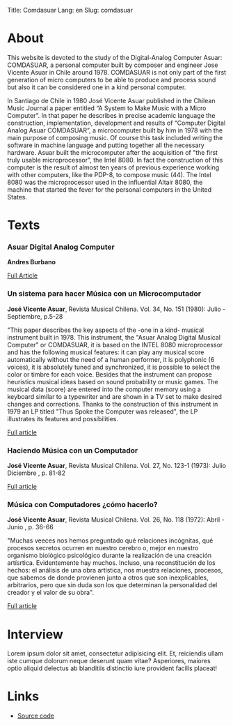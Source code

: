 Title: Comdasuar
Lang: en
Slug: comdasuar

# About 

This website is devoted to the study of the Digital-Analog Computer Asuar:
COMDASUAR, a personal computer built by composer and engineer Jose Vicente Asuar
in Chile around 1978.  COMDASUAR is not only part of the first generation of
micro computers to be able to produce and process sound but also it can be
considered one in a kind personal computer.

 
In Santiago de Chile in 1980 José Vicente Asuar published in the Chilean Music
Journal a paper entitled “A System to Make Music with a Micro Computer”. In
that paper he describes in precise academic language the construction,
implementation, development and results of  “Computer Digital Analog Asuar
COMDASUAR”, a microcomputer built by him in 1978 with the main purpose of
composing music. Of course this task included writing the software in machine
language and putting together all the necessary hardware. Asuar built the
microcomputer after the acquisition of  "the first truly usable
microprocessor", the Intel 8080. In fact the construction of this computer is
the result of almost ten years of previous experience working with other
computers, like the PDP-8, to compose music (44). The Intel 8080 was the
microprocessor used in the influential Altair 8080, the machine that started
the fever for the personal computers in the United States.

# Texts

### Asuar Digital Analog Computer
**Andres Burbano**

[Full Article](http://www.mat.ucsb.edu/Publications/burbano_ISEA2010.pdf)

 

### Un sistema para hacer Música con un Microcomputador
**José Vicente Asuar**, Revista Musical Chilena. Vol. 34, No. 151 (1980): Julio - Septiembre, p.5-28

"This paper describes the key aspects of the -one in a kind- musical instrument
built in 1978. This instrument, the "Asuar Analog Digital Musical Computer" or
COMDASUAR, it is based on the INTEL 8080 microprocessor and has the following
musical features: it can play any musical score automatically without the need
of a human performer, it is polyphonic (6 voices), it is absolutely tuned and
synchronized, it is possible to select  the color or timbre for each voice.
Besides that the instrument can propose heuristics musical ideas based on sound
probability or music games. The musical data (score) are entered into the
computer memory using a keyboard similar to a typewriter and are shown in a TV
set to make desired changes and corrections. Thanks to the construction of this
instrument in 1979 an LP titled "Thus Spoke the Computer was released", the LP
illustrates its features and possibilities.


[Full article](http://www.revistamusicalchilena.uchile.cl/index.php/RMCH/article/viewFile/12339/12662)


### Haciendo Música con un Computador
**José Vicente Asuar**, Revista Musical Chilena. Vol. 27, No. 123-1 (1973): Julio Diciembre , p. 81-82

[Full article](http://www.revistamusicalchilena.uchile.cl/index.php/RMCH/article/viewFile/11958/12318)


### Música con Computadores ¿cómo hacerlo? 
**José Vicente Asuar**, Revista Musical Chilena. Vol. 26, No. 118 (1972): Abril - Junio , p. 36-66

"Muchas veeces nos hemos preguntado qué relaciones incógnitas, qué procesos
secretos ocurren en nuestro cerebro o, mejor en nuestro organismo biológico
psicológico durante la realización de una creación artísrtica. Evidentemente
hay muchos. Incluso, una reconstitución de los hechos: el análisis de una obra
artística, nos muestra relaciones, procesos, que sabemos de donde provienen
junto a otros que son inexplicables, arbitrarios, pero que sin duda son los
que determinan la personalidad del creador y el valor de su obra".

[Full article](http://www.revistamusicalchilena.uchile.cl/index.php/RMCH/article/viewFile/11350/11692)

# Interview

Lorem ipsum dolor sit amet, consectetur adipisicing elit. Et, reiciendis ullam iste cumque dolorum neque deserunt quam vitae? Asperiores, maiores optio aliquid delectus ab blanditiis distinctio iure provident facilis placeat!

# Links

* [Source code](https://github.com/mantaraya36/asuar)



